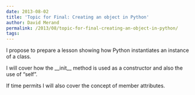 ```yaml
---
date: 2013-08-02
title: 'Topic for Final: Creating an object in Python'
author: David Merand
permalink: /2013/08/topic-for-final-creating-an-object-in-python/
tags:
---
```

I propose to prepare a lesson showing how Python instantiates an instance of a class.

I will cover how the \_\_init\_\_ method is used as a constructor and also the use of &#8220;self&#8221;.

If time permits I will also cover the concept of member attributes.
